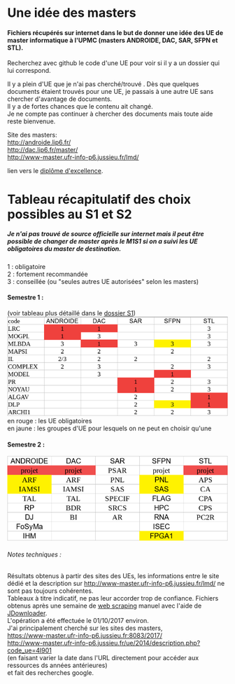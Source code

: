 # Une idée des masters

#### Fichiers récupérés sur internet dans le but de donner une idée des UE de master informatique à l'UPMC (masters ANDROIDE, DAC, SAR, SFPN et STL).  
Recherchez avec github le code d'une UE pour voir si il y a un dossier qui lui correspond.



Il y a plein d'UE que je n'ai pas cherché/trouvé .
Dès que quelques documents étaient trouvés pour une UE, je passais à une autre UE sans chercher d'avantage de documents.  
Il y a de fortes chances que le contenu ait changé.  
Je ne compte pas continuer à chercher des documents mais toute aide reste bienvenue.


Site des masters:  
http://androide.lip6.fr/  
http://dac.lip6.fr/master/  
http://www-master.ufr-info-p6.jussieu.fr/lmd/

lien vers le [diplôme d'excellence](http://www-master.ufr-info-p6.jussieu.fr:8080/espace_etudiant/doc_notes/diplomeexcellence.pdf).


# Tableau récapitulatif des choix possibles au S1 et S2
##### Je n'ai pas trouvé de source officielle sur internet mais il peut être possible de changer de master après le M1S1 si on a suivi les UE obligatoires du master de destination.
 


1 : obligatoire  
2 : fortement recommandée  
3 : conseillée (ou "seules autres UE autorisées" selon les masters)  
#### Semestre 1 :  
(voir tableau plus détaillé dans le [dossier S1](https://github.com/keyber/masterUPMC/blob/master/S1/readme.md))  
![GitHub Logo](S1/UES1short.png)  
en rouge : les UE obligatoires  
en jaune : les groupes d'UE pour lesquels on ne peut en choisir qu'une


#### Semestre 2 :  
![GitHub Logo](S2/UES2.png)  




###### Notes techniques :  
Résultats obtenus à partir des sites des UEs, les informations entre le site dédié
et la description sur http://www-master.ufr-info-p6.jussieu.fr/lmd/ ne sont pas toujours cohérentes.  
Tableaux à titre indicatif, ne pas leur accorder trop de confiance.
Fichiers obtenus après une semaine de [web scraping](https://en.wikipedia.org/wiki/Web_scraping)
manuel avec l'aide de [JDownloader](http://jdownloader.org/).  
L'opération a été effectuée le 01/10/2017 environ.  
J'ai principalement cherché sur les sites des masters,  
https://www-master.ufr-info-p6.jussieu.fr:8083/2017/  
http://www-master.ufr-info-p6.jussieu.fr/ue/2014/description.php?code_ue=4I901  
(en faisant varier la date dans l'URL directement pour accéder aux ressources ds années antérieures)  
et fait des recherches google.

